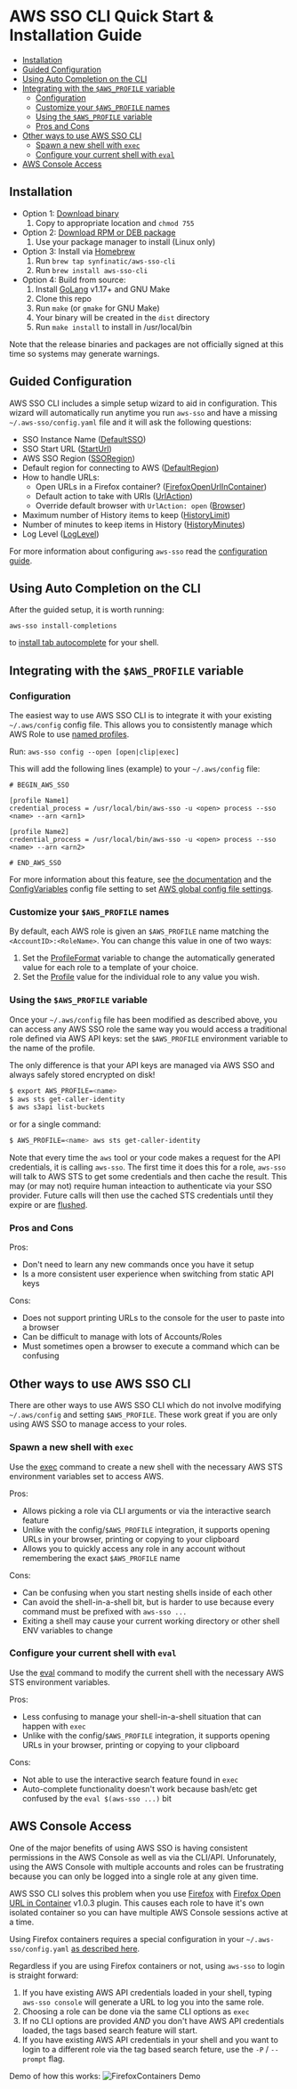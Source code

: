 # AWS SSO CLI Quick Start & Installation Guide

 * [Installation](#installation)
 * [Guided Configuration](#guided-configuration)
 * [Using Auto Completion on the CLI](#using-auto-completion-on-the-cli)
 * [Integrating with the `$AWS_PROFILE` variable](#integrating-with-the-aws-profile-variable)
	* [Configuration](#configuration)
	* [Customize your `$AWS_PROFILE` names](#customize-your-aws-profile-names)
	* [Using the `$AWS_PROFILE` variable](#using-the-aws-profile-variable)
	* [Pros and Cons](#pros-and-cons)
 * [Other ways to use AWS SSO CLI](#other-ways-to-use-aws-sso-cli)
	* [Spawn a new shell with `exec`](#spawn-a-new-shell-with-exec)
	* [Configure your current shell with `eval`](#configure-your-current-shell-with-eval)
 * [AWS Console Access](#aws-console-access)

## Installation

 * Option 1: [Download binary](https://github.com/synfinatic/aws-sso-cli/releases)
    1. Copy to appropriate location and `chmod 755`
 * Option 2: [Download RPM or DEB package](https://github.com/synfinatic/aws-sso-cli/releases)
    1. Use your package manager to install (Linux only)
 * Option 3: Install via [Homebrew](https://brew.sh)
	1. Run `brew tap synfinatic/aws-sso-cli`
	1. Run `brew install aws-sso-cli`
 * Option 4: Build from source:
    1. Install [GoLang](https://golang.org) v1.17+ and GNU Make
    1. Clone this repo
    1. Run `make` (or `gmake` for GNU Make)
    1. Your binary will be created in the `dist` directory
    1. Run `make install` to install in /usr/local/bin

Note that the release binaries and packages are not officially signed at this time so
systems may generate warnings.

## Guided Configuration

AWS SSO CLI includes a simple setup wizard to aid in configuration.  This
wizard will automatically run anytime you run `aws-sso` and have a missing
`~/.aws-sso/config.yaml` file and it will ask the following questions:

 * SSO Instance Name ([DefaultSSO](config.md#defaultsso))
 * SSO Start URL ([StartUrl](config.md#starturl))
 * AWS SSO Region ([SSORegion](config.md#ssoregion))
 * Default region for connecting to AWS ([DefaultRegion](config.md#defaultregion))
 * How to handle URLs:
	* Open URLs in a Firefox container? ([FirefoxOpenUrlInContainer](config.md#firefoxopenurlincontainer))
	* Default action to take with URls ([UrlAction](config.md#browser--urlaction))
	* Override default browser with `UrlAction: open` ([Browser](config.md#browser))
 * Maximum number of History items to keep ([HistoryLimit](config.md#historylimit))
 * Number of minutes to keep items in History ([HistoryMinutes](config.md#historyminutes))
 * Log Level ([LogLevel](config.md#loglevel--loglines))

For more information about configuring `aws-sso` read the
[configuration guide](config.md).

## Using Auto Completion on the CLI

After the guided setup, it is worth running:

`aws-sso install-completions`

to [install tab autocomplete](config.md#install-completions) for your shell.

## Integrating with the `$AWS_PROFILE` variable

### Configuration

The easiest way to use AWS SSO CLI is to integrate it with your existing
`~/.aws/config` config file.  This allows you to consistently manage which AWS
Role to use [named profiles](
https://docs.aws.amazon.com/cli/latest/userguide/cli-configure-profiles.html).

Run: `aws-sso config --open [open|clip|exec]`

This will add the following lines (example) to your `~/.aws/config` file:

```
# BEGIN_AWS_SSO

[profile Name1]
credential_process = /usr/local/bin/aws-sso -u <open> process --sso <name> --arn <arn1>

[profile Name2]
credential_process = /usr/local/bin/aws-sso -u <open> process --sso <name> --arn <arn2>

# END_AWS_SSO
```

For more information about this feature, see [the documentation](../README.md#config)
and the [ConfigVariables](config.md#configvariables) config file setting to set
[AWS global config file settings](
https://docs.aws.amazon.com/sdkref/latest/guide/settings-global.html).

### Customize your `$AWS_PROFILE` names

By default, each AWS role is given an `$AWS_PROFILE` name matching the
`<AccountID>:<RoleName>`.  You can change this value in one of two ways:

 1. Set the [ProfileFormat](config.md#profileformat) variable to change
	the automatically generated value for each role to a template of your
	choice.
 1. Set the [Profile](config.md#profile) value for the individual role
	to any value you wish.

### Using the `$AWS_PROFILE` variable

Once your `~/.aws/config` file has been modified as described above, you can
access any AWS SSO role the same way you would access a traditional role defined
via AWS API keys: set the `$AWS_PROFILE` environment variable to the name of
the profile.

The only difference is that your API keys are managed via AWS SSO and always
safely stored encrypted on disk!

```bash
$ export AWS_PROFILE=<name>
$ aws sts get-caller-identity
$ aws s3api list-buckets
```

or for a single command:

```bash
$ AWS_PROFILE=<name> aws sts get-caller-identity
```

Note that every time the `aws` tool or your code makes a request for the API
credentials, it is calling `aws-sso`.  The first time it does this for a role,
`aws-sso` will talk to AWS STS to get some credentials and then cache the result.
This may (or may not) require human inteaction to authenticate via your SSO
provider.  Future calls will then use the cached STS credentials until they
expire or are [flushed](../README.md#flush).

### Pros and Cons

Pros:

 * Don't need to learn any new commands once you have it setup
 * Is a more consistent user experience when switching from static API keys

Cons:

 * Does not support printing URLs to the console for the user to paste into a browser
 * Can be difficult to manage with lots of Accounts/Roles
 * Must sometimes open a browser to execute a command which can be confusing

## Other ways to use AWS SSO CLI

There are other ways to use AWS SSO CLI which do not involve modifying
`~/.aws/config` and setting `$AWS_PROFILE`.  These work great if you are only
using AWS SSO to manage access to your roles.

### Spawn a new shell with `exec`

Use the [exec](../README.md#exec) command to create a new shell with the
necessary AWS STS environment variables set to access AWS.

Pros:

 * Allows picking a role via CLI arguments or via the interactive search feature
 * Unlike with the config/`$AWS_PROFILE` integration, it supports opening URLs
    in your browser, printing or copying to your clipboard
 * Allows you to quickly access any role in any account without remembering the
    exact `$AWS_PROFILE` name

Cons:

 * Can be confusing when you start nesting shells inside of each other
 * Can avoid the shell-in-a-shell bit, but is harder to use because every command
	must be prefixed with `aws-sso ...`
 * Exiting a shell may cause your current working directory or other shell ENV
	variables to change

### Configure your current shell with `eval`

Use the [eval](../README.md#eval) command to modify the current shell with the
necessary AWS STS environment variables.

Pros:

 * Less confusing to manage your shell-in-a-shell situation that can happen with `exec`
 * Unlike with the config/`$AWS_PROFILE` integration, it supports opening URLs in your
    browser, printing or copying to your clipboard

Cons:

 * Not able to use the interactive search feature found in `exec`
 * Auto-complete functionality doesn't work because bash/etc get confused by the
    `eval $(aws-sso ...)` bit

## AWS Console Access

One of the major benefits of using AWS SSO is having consistent permissions
in the AWS Console as well as via the CLI/API.  Unforunately, using the AWS
Console with multiple accounts and roles can be frustrating because you
can only be logged into a single role at any given time.

AWS SSO CLI solves this problem when you use [Firefox](https://getfirefox.com)
with [Firefox Open URL in Container](
https://addons.mozilla.org/en-US/firefox/addon/open-url-in-container/) v1.0.3 plugin.
This causes each role to have it's own isolated container so you can have
multiple AWS Console sessions active at a time.

Using Firefox containers requires a special configuration in your `~/.aws-sso/config.yaml`
[as described here](config.md#firefoxopenurlincontainer).

Regardless if you are using Firefox containers or not, using `aws-sso` to login is straight
forward:

 1. If you have existing AWS API credentials loaded in your shell, typing `aws-sso console` will
	generate a URL to log you into the same role.
 1. Choosing a role can be done via the same CLI options as `exec`
 1. If no CLI options are provided _AND_ you don't have AWS API credentials loaded, the
	tags based search feature will start.
 1. If you have existing AWS API credentials in your shell and you want to login to a different
	role via the tag based search feture, use the `-P` / `--prompt` flag.

Demo of how this works:
![FirefoxContainers Demo](
https://user-images.githubusercontent.com/1075352/166165880-24f7c9af-a037-4e48-aa2d-342f2efe5ad7.gif)

